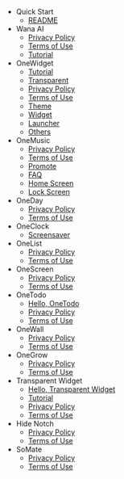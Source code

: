 - Quick Start
  - [README](README.md)
- Wana AI
  - [Privacy Policy](WanaAI/privacy.md)
  - [Terms of Use](WanaAI/terms.md)
  - [Tutorial](WanaAI/tutorial.md)
- OneWidget
  - [Tutorial](OneWidget/tutorial.md)
  - [Transparent](OneWidget/transparent.md)
  - [Privacy Policy](OneWidget/privacy.md)
  - [Terms of Use](OneWidget/terms.md)
  - [Theme](OneWidget/theme.md)
  - [Widget](OneWidget/widget.md)
  - [Launcher](OneWidget/launcher.md)
  - [Others](OneWidget/others.md)
- OneMusic
  - [Privacy Policy](OneMusic/privacy.md)
  - [Terms of Use](OneMusic/terms.md)
  - [Promote](OneMusic/promo.md)
  - [FAQ](OneMusic/qa.md)
  - [Home Screen](OneMusic/homescreen.md)
  - [Lock Screen](OneMusic/lockscreen.md)
- OneDay
  - [Privacy Policy](OneDay/privacy.md)
  - [Terms of Use](OneDay/terms.md)
- OneClock
  - [Screensaver](OneClock/screensaver.md)
- OneList
  - [Privacy Policy](OneList/privacy.md)
  - [Terms of Use](OneList/terms.md)
- OneScreen
  - [Privacy Policy](OneScreen/privacy.md)
  - [Terms of Use](OneScreen/terms.md)
- OneTodo
  - [Hello, OneTodo](OneTodo/intro.md)
  - [Privacy Policy](OneTodo/privacy.md)
  - [Terms of Use](OneTodo/terms.md)
- OneWall
  - [Privacy Policy](OneWall/privacy.md)
  - [Terms of Use](OneWall/terms.md)
- OneGrow
  - [Privacy Policy](OneGrow/privacy.md)
  - [Terms of Use](OneGrow/terms.md)
- Transparent Widget
  - [Hello, Transparent Widget](TransparentWidget/intro.md)
  - [Tutorial](TransparentWidget/tutorial.md)
  - [Privacy Policy](TransparentWidget/privacy.md)
  - [Terms of Use](TransparentWidget/terms.md)
- Hide Notch
  - [Privacy Policy](HideNotch/privacy.md)
  - [Terms of Use](HideNotch/terms.md)
- SoMate
  - [Privacy Policy](SoMate/privacy.md)
  - [Terms of Use](SoMate/terms.md)
